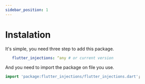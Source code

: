 ```yaml
---
sidebar_position: 1
---
```


# Instalation
 It's simple, you need three step to add this package.

```yaml  title='pubspec.yaml'
   flutter_injections: ^any # or current version
```

And you need to import the package on file you use.

```dart title='yourfile.dart'
import 'package:flutter_injections/flutter_injections.dart';
```